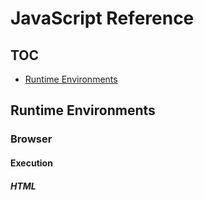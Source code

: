 # JavaScript Reference

## TOC

- [Runtime Environments](#runtime-environments)

## Runtime Environments

### Browser

#### Execution

##### HTML <script> Tag

```html
    <!DOCTYPE html>
    <html>
      <body>
        <p>Paragraph before</p>
        <script>
          console.log("Script");
        </script>
        <p>Paragraph after</p>
      </body>
    </html>
  ```

References:
- [The Modern JavaScript Tutorial](https://javascript.info/hello-world#the-script-tag)
